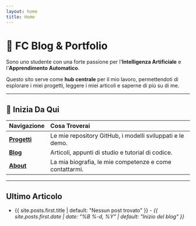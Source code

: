 ```yaml
---
layout: home
title: Home
---
```


# 🚀 FC Blog & Portfolio

Sono uno studente con una forte passione per l'**Intelligenza Artificiale** e l'**Apprendimento Automatico**.

Questo sito serve come **hub centrale** per il mio lavoro, permettendoti di esplorare i miei progetti, leggere i miei articoli e saperne di più su di me.

---

## 🎯 Inizia Da Qui

| Navigazione | Cosa Troverai |
| :--- | :--- |
| **[Progetti](/projects/)** | Le mie repository GitHub, i modelli sviluppati e le demo. |
| **[Blog](/posts/)** | Articoli, appunti di studio e tutorial di codice. |
| **[About](/about/)** | La mia biografia, le mie competenze e come contattarmi. |

---

## Ultimo Articolo

* {{ site.posts.first.title | default: "Nessun post trovato" }} - *{{ site.posts.first.date | date: "%B %-d, %Y" | default: "Inizio del blog" }}*
